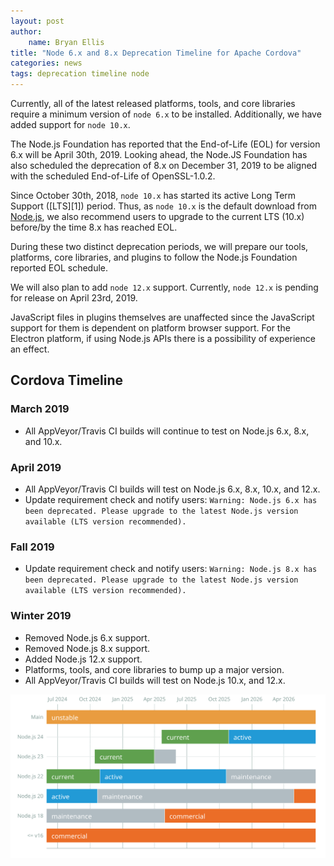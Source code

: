 ```yaml
---
layout: post
author:
    name: Bryan Ellis
title: "Node 6.x and 8.x Deprecation Timeline for Apache Cordova"
categories: news
tags: deprecation timeline node
---
```


Currently, all of the latest released platforms, tools, and core libraries require a minimum version of `node 6.x` to be installed. Additionally, we have added support for `node 10.x`.

The Node.js Foundation has reported that the End-of-Life (EOL) for version 6.x will be April 30th, 2019. Looking ahead, the Node.JS Foundation has also scheduled the deprecation of 8.x on December 31, 2019 to be aligned with the scheduled End-of-Life of OpenSSL-1.0.2.

Since October 30th, 2018, `node 10.x` has started its active Long Term Support ([LTS][1]) period. Thus, as `node 10.x` is the default download from [Node.js](https://nodejs.org/en/), we also recommend users to upgrade to the current LTS (10.x) before/by the time 8.x has reached EOL.

During these two distinct deprecation periods, we will prepare our tools, platforms, core libraries, and plugins to follow the Node.js Foundation reported EOL schedule.

We will also plan to add `node 12.x` support. Currently, `node 12.x` is pending for release on April 23rd, 2019.

JavaScript files in plugins themselves are unaffected since the JavaScript support for them is dependent on platform browser support. For the Electron platform, if using Node.js APIs there is a possibility of experience an effect.  

<!--more-->

## Cordova Timeline

### **March 2019**

* All AppVeyor/Travis CI builds will continue to test on Node.js 6.x, 8.x, and 10.x.

### **April 2019**

* All AppVeyor/Travis CI builds will test on Node.js 6.x, 8.x, 10.x, and 12.x.
* Update requirement check and notify users: `Warning: Node.js 6.x has been deprecated. Please upgrade to the latest Node.js version available (LTS version recommended).`

### **Fall 2019**

* Update requirement check and notify users: `Warning: Node.js 8.x has been deprecated. Please upgrade to the latest Node.js version available (LTS version recommended).`

### **Winter 2019**

* Removed Node.js 6.x support.
* Removed Node.js 8.x support.
* Added Node.js 12.x  support.
* Platforms, tools, and core libraries to bump up a major version.
* All AppVeyor/Travis CI builds will test on Node.js 10.x, and 12.x.

[![Cordova Dode Deprecation Timeline](https://github.com/nodejs/Release/blob/2bf2ea36a162571c0aee21f813f51de790c08feb/schedule.svg)](https://github.com/nodejs/Release/blob/2bf2ea36a162571c0aee21f813f51de790c08feb/schedule.svg)
